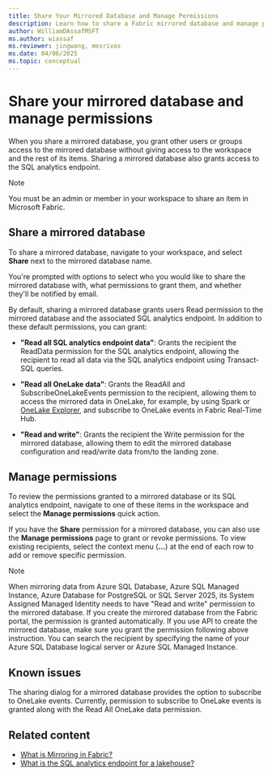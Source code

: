 ```yaml
---
title: Share Your Mirrored Database and Manage Permissions
description: Learn how to share a Fabric mirrored database and manage permissions.
author: WilliamDAssafMSFT
ms.author: wiassaf
ms.reviewer: jingwang, mesrivas 
ms.date: 04/06/2025
ms.topic: conceptual
---
```

# Share your mirrored database and manage permissions

When you share a mirrored database, you grant other users or groups access to the mirrored database without giving access to the workspace and the rest of its items. Sharing a mirrored database also grants access to the SQL analytics endpoint.

> [!NOTE]
> You must be an admin or member in your workspace to share an item in Microsoft Fabric.

## Share a mirrored database

To share a mirrored database, navigate to your workspace, and select **Share** next to the mirrored database name. 

You're prompted with options to select who you would like to share the mirrored database with, what permissions to grant them, and whether they'll be notified by email.

By default, sharing a mirrored database grants users Read permission to the mirrored database and the associated SQL analytics endpoint. In addition to these default permissions, you can grant:

- **"Read all SQL analytics endpoint data"**: Grants the recipient the ReadData permission for the SQL analytics endpoint, allowing the recipient to read all data via the SQL analytics endpoint using Transact-SQL queries.

- **"Read all OneLake data"**: Grants the ReadAll and SubscribeOneLakeEvents permission to the recipient, allowing them to access the mirrored data in OneLake, for example, by using Spark or [OneLake Explorer](../database/mirrored-database/explore-data-directly.md), and subscribe to OneLake events in Fabric Real-Time Hub.

- **"Read and write"**: Grants the recipient the Write permission for the mirrored database, allowing them to edit the mirrored database configuration and read/write data from/to the landing zone.

## Manage permissions

To review the permissions granted to a mirrored database or its SQL analytics endpoint, navigate to one of these items in the workspace and select the **Manage permissions** quick action.

If you have the **Share** permission for a mirrored database, you can also use the **Manage permissions** page to grant or revoke permissions. To view existing recipients, select the context menu (**...**) at the end of each row to add or remove specific permission. 

> [!NOTE]
> When mirroring data from Azure SQL Database, Azure SQL Managed Instance, Azure Database for PostgreSQL or SQL Server 2025, its System Assigned Managed Identity needs to have "Read and write" permission to the mirrored database. If you create the mirrored database from the Fabric portal, the permission is granted automatically. If you use API to create the mirrored database, make sure you grant the permission following above instruction. You can search the recipient by specifying the name of your Azure SQL Database logical server or Azure SQL Managed Instance.

## Known issues
The sharing dialog for a mirrored database provides the option to subscribe to OneLake events. Currently, permission to subscribe to OneLake events is granted along with the Read All OneLake data permission.


## Related content

- [What is Mirroring in Fabric?](../database/mirrored-database/overview.md)
- [What is the SQL analytics endpoint for a lakehouse?](../data-engineering/lakehouse-sql-analytics-endpoint.md)
